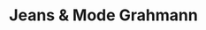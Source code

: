 ---
title: "Jeans & Mode Grahmann"
url: /bad-frankenhausen-kyffhaeuser/jeans-und-mode-grahmann/
shop: Kleidung
---